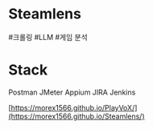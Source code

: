 # Steamlens
#크롤링 #LLM #게임 분석

# Stack
Postman
JMeter
Appium
JIRA
Jenkins

<a href="[https://morex1566.github.io/PlayVoX/](https://morex1566.github.io/Steamlens/)">[https://morex1566.github.io/PlayVoX/](https://morex1566.github.io/Steamlens/)</a>
